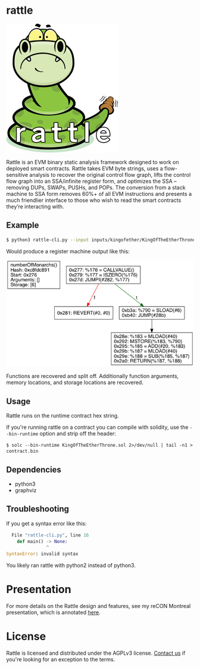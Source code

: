 
# rattle

![Rattle](logo_s.png)

Rattle is an EVM binary static analysis framework designed to work on deployed smart contracts. Rattle takes EVM byte strings, uses a flow-sensitive analysis to recover the original control flow graph, lifts the control flow graph into an SSA/infinite register form, and optimizes the SSA – removing DUPs, SWAPs, PUSHs, and POPs. The conversion from a stack machine to SSA form removes 60%+ of all EVM instructions and presents a much friendlier interface to those who wish to read the smart contracts they’re interacting with.

## Example

```bash
$ python3 rattle-cli.py --input inputs/kingofether/KingOfTheEtherThrone.bin -O
```

Would produce a register machine output like this:

![King of Ether numberOfMonarchs](example.png)

Functions are recovered and split off. Additionally function arguments, memory locations, and storage locations are recovered.

## Usage
Rattle runs on the runtime contract hex string.

If you're running rattle on a contract you can compile with solidity, use the `--bin-runtime` option and strip off the header:
```console
$ solc --bin-runtime KingOfTheEtherThrone.sol 2>/dev/null | tail -n1 > contract.bin
```

## Dependencies

* python3
* graphviz

## Troubleshooting

If you get a syntax error like this:
```python
  File "rattle-cli.py", line 16
    def main() -> None:
               ^
SyntaxError: invalid syntax
```
You likely ran rattle with python2 instead of python3.

# Presentation

For more details on the Rattle design and features, see my reCON Montreal presentation, which is annotated [here](https://www.trailofbits.com/presentations/rattle/).

# License

Rattle is licensed and distributed under the AGPLv3 license. [Contact us](mailto:opensource@trailofbits.com) if you're looking for an exception to the terms.
